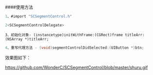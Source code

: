 ####使用方法

```objectivec
1、#import "SCSegmentControl.h"
```

```objectivec
2<SCSegmentControlDelegate>
```

```
3、初始化对象- (instancetype)initWithFrame:(CGRect)frame titleArr:(NSArray *)titleArr;
```

```objectivec
4、重写代理方法 - (void)segmentControlDidSelected:(UIButton *)btn;
```

效果图如下：

https://github.com/WonderC/SCSegmentControl/blob/master/shuru.gif

